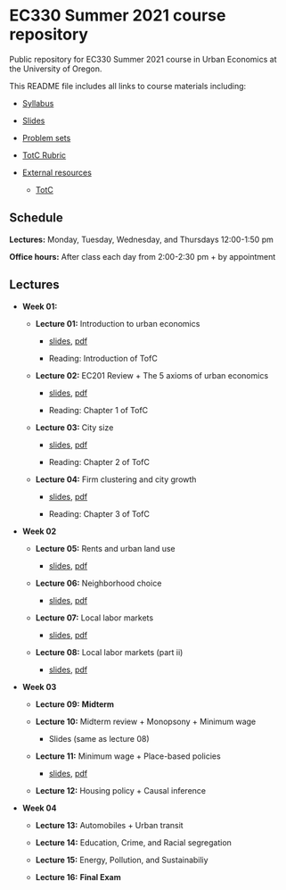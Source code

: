 # EC330 Summer 2021 course repository

Public repository for EC330 Summer 2021 course in Urban Economics at the University of Oregon.

This README file includes all links to course materials including:

  - [Syllabus](https://github.com/ajdickinson/ec330-summer21/raw/main/syllabus/syllabus.pdf)

  - [Slides](https://github.com/ajdickinson/ec330-summer21/tree/main/slides)
  
  - [Problem sets](https://github.com/ajdickinson/ec330-summer21/tree/main/problem-sets)
  
  - [TotC Rubric](https://raw.githubusercontent.com/ajdickinson/ec330-summer21/main/report/ec330-TotC-rubric.pdf)
  
  - [External resources](https://github.com/ajdickinson/ec330-summer21/tree/main/resources)
    
    - [TotC](https://raw.githubusercontent.com/ajdickinson/ec330-summer21/main/resources/Triumph-of-the-City-Edward-Glaeser.pdf) 
  
## Schedule

__Lectures:__ Monday, Tuesday, Wednesday, and Thursdays 12:00-1:50 pm

__Office hours:__ After class each day from 2:00-2:30 pm + by appointment
  
## Lectures

- __Week 01:__

  - __Lecture 01:__ Introduction to urban economics

    - [slides](https://rawcdn.githack.com/ajdickinson/ec330-summer21/a75becc5e8f60e4d338d1a81d452b5fd09c2a905/slides/001-intro/01-intro.html), [pdf](https://rawcdn.githack.com/ajdickinson/ec330-summer21/e7ea3265b9b13013314ce77f2a70de9d4fca12a1/slides/002-review/02-review.pdf)

    - Reading: Introduction of TofC

  - __Lecture 02:__ EC201 Review + The 5 axioms of urban economics
  
    - [slides](https://rawcdn.githack.com/ajdickinson/ec330-summer21/e7ea3265b9b13013314ce77f2a70de9d4fca12a1/slides/002-review/02-review.html), [pdf](https://raw.githubusercontent.com/ajdickinson/ec330-summer21/main/slides/002-review/02-review.pdf)
    
    - Reading: Chapter 1 of TofC

  - __Lecture 03:__ City size

    - [slides](https://rawcdn.githack.com/ajdickinson/ec330-summer21/c11f9589f6ffb2b097db8bca96e9f96afcf97d2f/slides/003-size/03-size.html), [pdf](https://rawcdn.githack.com/ajdickinson/ec330-summer21/e7ea3265b9b13013314ce77f2a70de9d4fca12a1/slides/003-size/03-size.pdf)
  
    - Reading: Chapter 2 of TofC
    
  - __Lecture 04:__ Firm clustering and city growth
  
    - [slides](https://rawcdn.githack.com/ajdickinson/ec330-summer21/ad4133e8a120c4dbf88612d17f9ef500d46bf23c/slides/004-growth/04-growth.html), [pdf](https://raw.githubusercontent.com/ajdickinson/ec330-summer21/main/slides/004-growth/04-growth.pdf)
    
    - Reading: Chapter 3 of TofC

- __Week 02__

  - __Lecture 05:__ Rents and urban land use

    - [slides](https://rawcdn.githack.com/ajdickinson/ec330-summer21/e6b2ac37d7450546a7e297bc3918d17311778e75/slides/005-rents/05-rents.html), [pdf](https://raw.githubusercontent.com/ajdickinson/ec330-summer21/main/slides/005-rents/05-rents.pdf)

  - __Lecture 06:__ Neighborhood choice

    - [slides](https://rawcdn.githack.com/ajdickinson/ec330-summer21/178f3b15858e1d3e664dfc16b789c7dede12a3f6/slides/006-nbhd-choice/06-nbhd-choice.html), [pdf](https://raw.githubusercontent.com/ajdickinson/ec330-summer21/main/slides/006-nbhd-choice/06-nbhd-choice.pdf)

  - __Lecture 07:__ Local labor markets

    - [slides](https://rawcdn.githack.com/ajdickinson/ec330-summer21/ddbfb4202ec830e80ef02dd316b9a7eb8c4c5ebc/slides/007-labor/07-labor.html), [pdf](https://raw.githubusercontent.com/ajdickinson/ec330-summer21/main/slides/007-labor/07-labor.pdf)

  - __Lecture 08:__ Local labor markets (part ii)

    - [slides](https://rawcdn.githack.com/ajdickinson/ec330-summer21/635caca9dcda594bb4a46ab0deb0818c97aeee63/slides/007-labor/07-labor.html), [pdf](https://raw.githubusercontent.com/ajdickinson/ec330-summer21/main/slides/007-labor/07-labor.pdf)

- __Week 03__

  - __Lecture 09:__ __Midterm__

  - __Lecture 10:__ Midterm review + Monopsony + Minimum wage
  
    - Slides (same as lecture 08)

  - __Lecture 11:__ Minimum wage + Place-based policies
  
    - [slides](https://rawcdn.githack.com/ajdickinson/ec330-summer21/635caca9dcda594bb4a46ab0deb0818c97aeee63/slides/010-pb-policy/10-pb-policy.html), [pdf](https://raw.githubusercontent.com/ajdickinson/ec330-summer21/main/slides/010-pb-policy/10-pb-policy.pdf)

  - __Lecture 12:__ Housing policy + Causal inference

- __Week 04__

  - __Lecture 13:__ Automobiles + Urban transit

  - __Lecture 14:__ Education, Crime, and Racial segregation

  - __Lecture 15:__ Energy, Pollution, and Sustainabiliy
  
  - __Lecture 16:__ __Final Exam__
